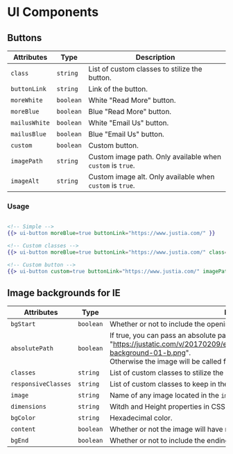 
# UI Components

## Buttons

Attributes | Type | Description
---------- | ---- | -----------
`class` | `string` | List of custom classes to stilize the button.
`buttonLink` | `string` | Link of the button.
`moreWhite` | `boolean` | White "Read More" button.
`moreBlue` | `boolean` | Blue "Read More" button.
`mailusWhite` | `boolean` | White "Email Us" button.
`mailusBlue` | `boolean` | Blue "Email Us" button.
`custom` | `boolean` | Custom button.
`imagePath` | `string` | Custom image path. Only available when `custom` is `true`.
`imageAlt` | `string` | Custom image alt. Only available when `custom` is `true`.

### Usage

```handlebars

<!-- Simple -->
{{> ui-button moreBlue=true buttonLink="https://www.justia.com/" }}

<!-- Custom classes -->
{{> ui-button moreBlue=true buttonLink="https://www.justia.com/" class="class-1 class-2 class-n" }}

<!-- Custom button -->
{{> ui-button custom=true buttonLink="https://www.justia.com/" imagePath="path/to/image.jpg" imageAlt="Lorem Ipsum" }}
```


## Image backgrounds for IE

Attributes | Type | Description
---------- | ---- | -----------
`bgStart` | `boolean` | Whether or not to include the opening hack code.
`absolutePath` | `boolean` | If true, you can pass an absolute path to the `image` attribute: "https://justatic.com/v/20170209/emails/images/newsletters/common/welcome-background-01-b.png". <br>Otherwise the image will be called from the path defined in `default.imageDirSrc`.
`classes` | `string` | List of custom classes to stilize the button.
`responsiveClasses` | `string` | List of custom classes to keep in the final HTML and add responsive behavior.
`image` | `string` | Name of any image located in the `image/` folder.
`dimensions` | `string` | Witdh and Height properties in CSS syntax.
`bgColor` | `string` | Hexadecimal color.
`content` | `boolean` | Whether or not the image will have real content above the image.
`bgEnd` | `boolean` | Whether or not to include the ending hack code.
